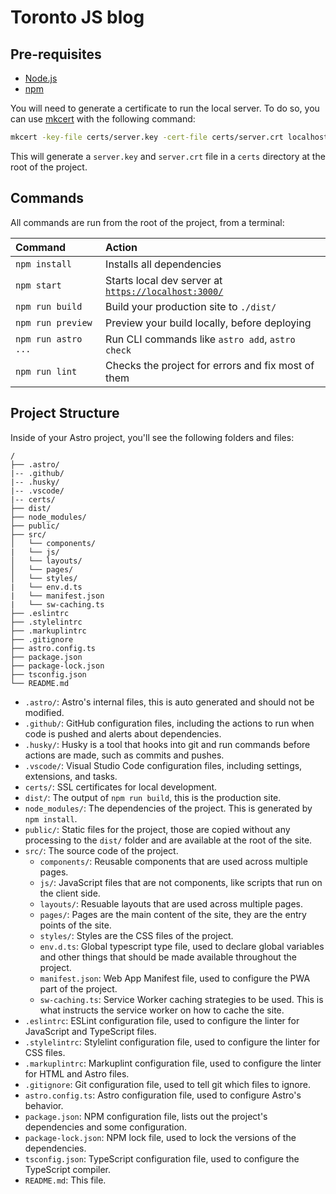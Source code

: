 # Toronto JS blog

## Pre-requisites

- [Node.js](https://nodejs.org/en/download/)
- [npm](https://www.npmjs.com/get-npm)

You will need to generate a certificate to run the local server. To do so, you can use [mkcert](https://github.com/FiloSottile/mkcert) with the following command:

```bash
mkcert -key-file certs/server.key -cert-file certs/server.crt localhost
```

This will generate a `server.key` and `server.crt` file in a `certs` directory at the root of the project.

## Commands

All commands are run from the root of the project, from a terminal:

| Command | Action |
| :--- | :--- |
| `npm install` | Installs all dependencies |
| `npm start` | Starts local dev server at [`https://localhost:3000/`](https://localhost:3000/) |
| `npm run build` | Build your production site to `./dist/` |
| `npm run preview` | Preview your build locally, before deploying |
| `npm run astro ...` | Run CLI commands like `astro add`, `astro check` |
| `npm run lint` | Checks the project for errors and fix most of them |


## Project Structure

Inside of your Astro project, you'll see the following folders and files:

```text
/
├── .astro/
|-- .github/
|-- .husky/
|-- .vscode/
|-- certs/
├── dist/
├── node_modules/
├── public/
├── src/
│   └── components/
|   └── js/
│   └── layouts/
│   └── pages/
│   └── styles/
|   └── env.d.ts
|   └── manifest.json
|   └── sw-caching.ts
├── .eslintrc
├── .stylelintrc
├── .markuplintrc
├── .gitignore
├── astro.config.ts
├── package.json
├── package-lock.json
├── tsconfig.json
└── README.md
```

- `.astro/`: Astro's internal files, this is auto generated and should not be modified.
- `.github/`: GitHub configuration files, including the actions to run when code is pushed and alerts about dependencies.
- `.husky/`: Husky is a tool that hooks into git and run commands before actions are made, such as commits and pushes.
- `.vscode/`: Visual Studio Code configuration files, including settings, extensions, and tasks.
- `certs/`: SSL certificates for local development.
- `dist/`: The output of `npm run build`, this is the production site.
- `node_modules/`: The dependencies of the project. This is generated by `npm install`.
- `public/`: Static files for the project, those are copied without any processing to the `dist/` folder and are available at the root of the site.
- `src/`: The source code of the project.
  - `components/`: Reusable components that are used across multiple pages.
  - `js/`: JavaScript files that are not components, like scripts that run on the client side.
  - `layouts/`: Resuable layouts that are used across multiple pages.
  - `pages/`: Pages are the main content of the site, they are the entry points of the site.
  - `styles/`: Styles are the CSS files of the project.
  - `env.d.ts`: Global typescript type file, used to declare global variables and other things that should be made available throughout the project.
  - `manifest.json`: Web App Manifest file, used to configure the PWA part of the project.
  - `sw-caching.ts`: Service Worker caching strategies to be used. This is what instructs the service worker on how to cache the site.
- `.eslintrc`: ESLint configuration file, used to configure the linter for JavaScript and TypeScript files.
- `.stylelintrc`: Stylelint configuration file, used to configure the linter for CSS files.
- `.markuplintrc`: Markuplint configuration file, used to configure the linter for HTML and Astro files.
- `.gitignore`: Git configuration file, used to tell git which files to ignore.
- `astro.config.ts`: Astro configuration file, used to configure Astro's behavior.
- `package.json`: NPM configuration file, lists out the project's dependencies and some configuration.
- `package-lock.json`: NPM lock file, used to lock the versions of the dependencies.
- `tsconfig.json`: TypeScript configuration file, used to configure the TypeScript compiler.
- `README.md`: This file.
